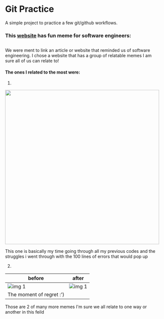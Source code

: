 # Git Practice
A simple project to practice a few git/github workflows.
### This [website](https://cheezburger.com/8944133/17-coding-memes-for-the-frustrated-software-engineer) has fun meme for software engineers:
## 
We were ment to link an article or website that reminded us of software engineering. I chose a website that has a group of relatable memes I am sure all of us can relate to!
#### The ones I related to the most were:
1. 
<img src="https://i.chzbgr.com/full/9340629760/hC701B4F2/expression-we-find-the-bug-we-fix-the-bug-nowwe-have-twobugs-now-we-have-three-bugs-m-imgflipcom" style="width:500px;">

This one is basically my time going through all my previous codes and the struggles i went through with the 100 lines of errors that would pop up

2. 
|   before     |   after   |
|--------------|-----------|
|![img 1](https://i.chzbgr.com/full/9340631552/h8C3349D4/your-colleague-asks-if-youre-going-to-go-back-and-properly-document-your-code-no-i-dont-thinkiw) | ![img 1](https://miro.medium.com/max/875/0*Oy9xpi9WU2JDqnBf) |
|    The moment of regret :')   |

Those are 2 of many more memes I'm sure we all relate to one way or another in this feild
